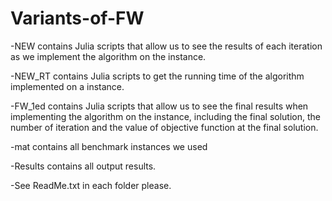 # Variants-of-FW


-NEW contains Julia scripts that allow us to see the results of each iteration as we implement the algorithm on the instance.

-NEW_RT  contains Julia scripts to get the running time of the algorithm implemented on a instance.

-FW_1ed contains Julia scripts that allow us to see the final results when implementing the algorithm on the instance, including the final solution,  the number of iteration and the value of objective function at the final solution.


-mat contains all benchmark instances we used

-Results contains all output results.

-See ReadMe.txt in each folder please.
